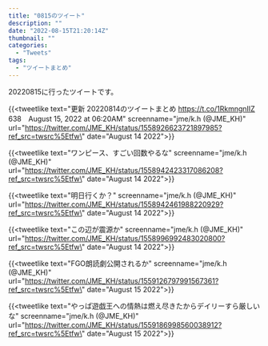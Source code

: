 ```yaml
---
title: "0815のツイート"
description: ""
date: "2022-08-15T21:20:14Z"
thumbnail: ""
categories:
  - "Tweets"
tags:
  - "ツイートまとめ"
---
```

20220815に行ったツイートです。
<!--more-->
{{<tweetlike text=\"更新 20220814のツイートまとめ https://t.co/1RkmngnIIZ 638　August 15, 2022 at 06:20AM\" screenname=\"jme/k.h (@JME_KH)\" url=\"https://twitter.com/JME_KH/status/1558926623721897985?ref_src=twsrc%5Etfw\" date=\"August 14 2022\">}}

{{<tweetlike text=\"ワンピース、すごい回数やるな\" screenname=\"jme/k.h (@JME_KH)\" url=\"https://twitter.com/JME_KH/status/1558942423317086208?ref_src=twsrc%5Etfw\" date=\"August 14 2022\">}}

{{<tweetlike text=\"明日行くか？\" screenname=\"jme/k.h (@JME_KH)\" url=\"https://twitter.com/JME_KH/status/1558942461988220929?ref_src=twsrc%5Etfw\" date=\"August 14 2022\">}}

{{<tweetlike text=\"この辺が震源か\" screenname=\"jme/k.h (@JME_KH)\" url=\"https://twitter.com/JME_KH/status/1558996992483020800?ref_src=twsrc%5Etfw\" date=\"August 14 2022\">}}

{{<tweetlike text=\"FGO朗読劇公開されるか\" screenname=\"jme/k.h (@JME_KH)\" url=\"https://twitter.com/JME_KH/status/1559126797991567361?ref_src=twsrc%5Etfw\" date=\"August 15 2022\">}}

{{<tweetlike text=\"やっぱ遊戯王への情熱は燃え尽きたからデイリーすら厳しいな\" screenname=\"jme/k.h (@JME_KH)\" url=\"https://twitter.com/JME_KH/status/1559186998560038912?ref_src=twsrc%5Etfw\" date=\"August 15 2022\">}}

